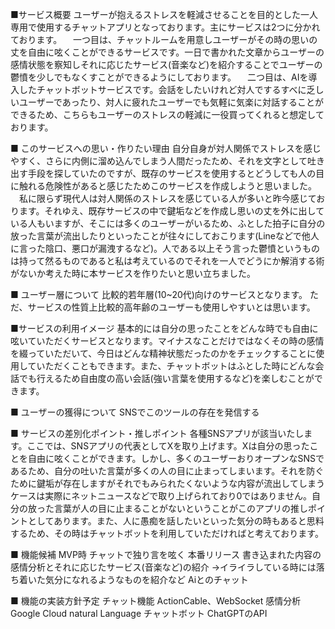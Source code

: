 ■サービス概要
ユーザーが抱えるストレスを軽減させることを目的とした一人専用で使用するチャットアプリとなっております。主にサービスは2つに分かれております。
　一つ目は、チャットルームを用意しユーザーがその時の思いの丈を自由に呟くことができるサービスです。一日で書かれた文章からユーザーの感情状態を察知しそれに応じたサービス(音楽など)を紹介することでユーザーの鬱憤を少しでもなくすことができるようにしております。
　二つ目は、AIを導入したチャットボットサービスです。会話をしたいけれど対人でするすべに乏しいユーザーであったり、対人に疲れたユーザーでも気軽に気楽に対話することができるため、こちらもユーザーのストレスの軽減に一役買ってくれると想定しております。

■ このサービスへの思い・作りたい理由
自分自身が対人関係でストレスを感じやすく、さらに内側に溜め込んでしまう人間だったため、それを文字として吐き出す手段を探していたのですが、既存のサービスを使用するとどうしても人の目に触れる危険性があると感じたためこのサービスを作成しようと思いました。
　私に限らず現代人は対人関係のストレスを感じている人が多いと昨今感じております。それゆえ、既存サービスの中で鍵垢などを作成し思いの丈を外に出している人もいますが、そこには多くのユーザーがいるため、ふとした拍子に自分の放った言葉が流出したりといったことが往々にしておこります(Lineなどで他人に言った陰口、悪口が漏洩するなど)。人である以上そう言った鬱憤というものは持って然るものであると私は考えているのでそれを一人でどうにか解消する術がないか考えた時に本サービスを作りたいと思い立ちました。

■ ユーザー層について
比較的若年層(10~20代)向けのサービスとなります。
ただ、サービスの性質上比較的高年齢のユーザーも使用しやすいとは思います。

■サービスの利用イメージ
基本的には自分の思ったことをどんな時でも自由に呟いていただくサービスとなります。マイナスなことだけではなくその時の感情を綴っていただいて、今日はどんな精神状態だったのかをチェックすることに使用していただくこともできます。また、チャットボットはふとした時にどんな会話でも行えるため自由度の高い会話(強い言葉を使用するなど)を楽しむことができます。

■ ユーザーの獲得について
SNSでこのツールの存在を発信する

■ サービスの差別化ポイント・推しポイント
各種SNSアプリが該当いたします。ここでは、SNSアプリの代表としてXを取り上げます。Xは自分の思ったことを自由に呟くことができます。しかし、多くのユーザーおりオープンなSNSであるため、自分の吐いた言葉が多くの人の目に止まってしまいます。それを防ぐために鍵垢が存在しますがそれでもみられたくないような内容が流出してしまうケースは実際にネットニュースなどで取り上げられており0ではありません。自分の放った言葉が人の目に止まることがないということがこのアプリの推しポイントとしてあります。また、人に愚痴を話したいといった気分の時もあると思料するため、その時はチャットボットを利用していただければと考えております。

■ 機能候補
MVP時
チャットで独り言を呟く
本番リリース
書き込まれた内容の感情分析とそれに応じたサービス(音楽など)の紹介
→イライラしている時には落ち着いた気分になれるようなものを紹介など
Aiとのチャット

■ 機能の実装方針予定
チャット機能
ActionCable、WebSocket
感情分析
Google Cloud natural Language
チャットボット
ChatGPTのAPI